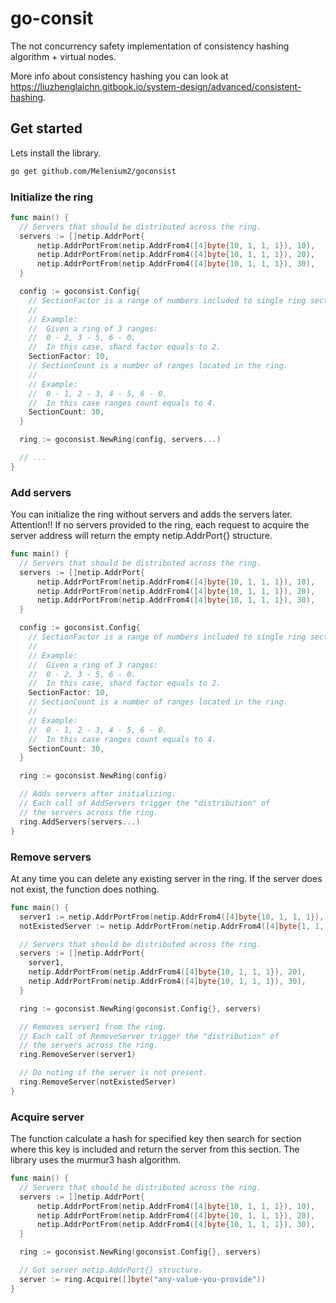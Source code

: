 # go-consit

The not concurrency safety implementation of consistency hashing algorithm +
virtual nodes.

More info about consistency hashing you can look at 
https://liuzhenglaichn.gitbook.io/system-design/advanced/consistent-hashing.

## Get started

Lets install the library.

```sh
go get github.com/Melenium2/goconsist
```

### Initialize the ring

```go
func main() {
  // Servers that should be distributed across the ring.
  servers := []netip.AddrPort{
	  netip.AddrPortFrom(netip.AddrFrom4([4]byte{10, 1, 1, 1}), 10),
	  netip.AddrPortFrom(netip.AddrFrom4([4]byte{10, 1, 1, 1}), 20),
	  netip.AddrPortFrom(netip.AddrFrom4([4]byte{10, 1, 1, 1}), 30),
  }

  config := goconsist.Config{
	// SectionFactor is a range of numbers included to single ring section.
	//
	// Example:
	//  Given a ring of 3 ranges:
	//  0 - 2, 3 - 5, 6 - 0.
	//  In this case, shard factor equals to 2.
    SectionFactor: 10,
	// SectionCount is a number of ranges located in the ring.
	//
	// Example:
	//  0 - 1, 2 - 3, 4 - 5, 6 - 0.
	//  In this case ranges count equals to 4.
	SectionCount: 30,
  }

  ring := goconsist.NewRing(config, servers...)

  // ...
}
```

### Add servers

You can initialize the ring without servers and adds the servers later.
Attention!! If no servers provided to the ring, each request to acquire 
the server address will return the empty netip.AddrPort{} structure.

```go
func main() {
  // Servers that should be distributed across the ring.
  servers := []netip.AddrPort{
	  netip.AddrPortFrom(netip.AddrFrom4([4]byte{10, 1, 1, 1}), 10),
	  netip.AddrPortFrom(netip.AddrFrom4([4]byte{10, 1, 1, 1}), 20),
	  netip.AddrPortFrom(netip.AddrFrom4([4]byte{10, 1, 1, 1}), 30),
  }

  config := goconsist.Config{
	// SectionFactor is a range of numbers included to single ring section.
	//
	// Example:
	//  Given a ring of 3 ranges:
	//  0 - 2, 3 - 5, 6 - 0.
	//  In this case, shard factor equals to 2.
    SectionFactor: 10,
	// SectionCount is a number of ranges located in the ring.
	//
	// Example:
	//  0 - 1, 2 - 3, 4 - 5, 6 - 0.
	//  In this case ranges count equals to 4.
	SectionCount: 30,
  }

  ring := goconsist.NewRing(config)

  // Adds servers after initializing.
  // Each call of AddServers trigger the "distribution" of
  // the servers across the ring.
  ring.AddServers(servers...)
}
```

### Remove servers

At any time you can delete any existing server in the ring. If the server 
does not exist, the function does nothing. 

```go
func main() {
  server1 := netip.AddrPortFrom(netip.AddrFrom4([4]byte{10, 1, 1, 1}), 10)
  notExistedServer := netip.AddrPortFrom(netip.AddrFrom4([4]byte{1, 1, 1, 1}), 555)

  // Servers that should be distributed across the ring.
  servers := []netip.AddrPort{
    server1,
	netip.AddrPortFrom(netip.AddrFrom4([4]byte{10, 1, 1, 1}), 20),
	netip.AddrPortFrom(netip.AddrFrom4([4]byte{10, 1, 1, 1}), 30),
  }

  ring := goconsist.NewRing(goconsist.Config{}, servers)

  // Removes server1 from the ring.
  // Each call of RemoveServer trigger the "distribution" of
  // the servers across the ring.
  ring.RemoveServer(server1)

  // Do noting if the server is not present.
  ring.RemoveServer(notExistedServer)
}
```

### Acquire server 

The function calculate a hash for specified key then search for section
where this key is included and return the server from this section.
The library uses the murmur3 hash algorithm.

```go
func main() {
  // Servers that should be distributed across the ring.
  servers := []netip.AddrPort{
	  netip.AddrPortFrom(netip.AddrFrom4([4]byte{10, 1, 1, 1}), 10),
	  netip.AddrPortFrom(netip.AddrFrom4([4]byte{10, 1, 1, 1}), 20),
	  netip.AddrPortFrom(netip.AddrFrom4([4]byte{10, 1, 1, 1}), 30),
  }

  ring := goconsist.NewRing(goconsist.Config{}, servers)

  // Got server netip.AddrPort{} structure.
  server := ring.Acquire([]byte("any-value-you-provide"))
}
```
